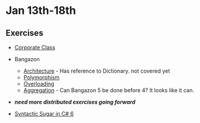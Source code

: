 # **Jan 13th-18th**

## Exercises
- [Corporate Class](https://github.com/nss-evening-cohort-06/bangazon-inc/blob/formatting/orientation/exercises/05_CLASSES.md)

- Bangazon
	- [Architecture](https://github.com/nss-evening-cohort-06/bangazon-inc/blob/formatting/orientation/exercises/bangazon/BANGAZON_01.md) - Has reference to Dictionary. not covered yet
	- [Polymorphism](https://github.com/nss-evening-cohort-06/bangazon-inc/blob/formatting/orientation/exercises/bangazon/BANGAZON_02.md)
	- [Overloading](https://github.com/nss-evening-cohort-06/bangazon-inc/blob/formatting/orientation/exercises/bangazon/BANGAZON_03.md)
	- [Aggregation](https://github.com/nss-evening-cohort-06/bangazon-inc/blob/formatting/orientation/exercises/bangazon/BANGAZON_05.md) - Can Bangazon 5 be done before 4? It looks like it can.

- **_need more distributed exercises going forward_**

- [Syntactic Sugar in C# 6](https://github.com/nss-evening-cohort-06/bangazon-inc/blob/master/orientation/exercises/06_%20EXPRESSION_FN_MEMBERS.md)
